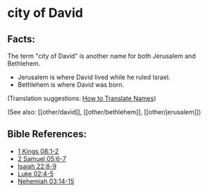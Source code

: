 # city of David #

## Facts: ##

The term "city of David" is another name for both Jerusalem and Bethlehem.

 * Jerusalem is where David lived while he ruled Israel.
 * Bethlehem is where David was born.

(Translation suggestions: [How to Translate Names](en/ta-vol1/translate/man/translate-names))

(See also: [[other/david]], [[other/bethlehem]], [[other/jerusalem]])

## Bible References: ##

* [1 Kings 08:1-2](en/tn/1ki/help/08/01)
* [2 Samuel 05:6-7](en/tn/2sa/help/05/06)
* [Isaiah 22:8-9](en/tn/isa/help/22/08)
* [Luke 02:4-5](en/tn/luk/help/02/04)
* [Nehemiah 03:14-15](en/tn/neh/help/03/14)